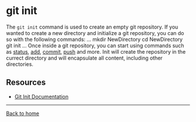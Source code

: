 # git init
The `git init` command is used to create an empty git repository.
If you wanted to create a new directory and initialize a git repository, you can do so with the following commands:
...
mkdir NewDirectory
cd NewDirectory
git init
...
Once inside a git repository, you can start using commands such as
[status](./Status.md),
[add](./Add.md),
[commit](./Commit.md),
[push](./push.md)
and more.
Init will create the repository in the currect directory and will encapsulate all content, including other directories.
## Resources
- [Git Init Documentation](https://git-scm.com/docs/git-init)
---
[Back to home](../Readme.md)